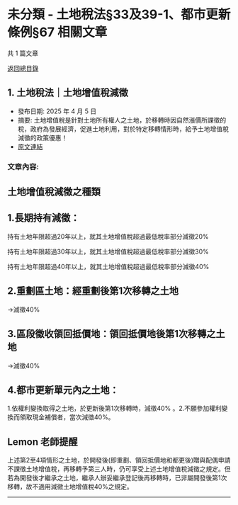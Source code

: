 # 未分類 - 土地稅法§33及39-1、都市更新條例§67 相關文章

共 1 篇文章

[返回總目錄](00_總目錄.md)

## 1. 土地稅法｜土地增值稅減徵

- 發布日期: 2025 年 4 月 5 日
- 摘要: 土地增值稅是針對土地所有權人之土地，於移轉時因自然漲價所課徵的稅，政府為發展經濟，促進土地利用，對於特定移轉情形時，給予土地增值稅減徵的政策優惠！
- [原文連結](https://www.jasper-realestate.com/%e5%9c%9f%e5%9c%b0%e7%a8%85%e6%b3%95%e5%9c%9f%e5%9c%b0%e5%a2%9e%e5%80%bc%e7%a8%85_%e6%b8%9b%e5%be%b5/)

### 文章內容:

## 土地增值稅減徵之種類

## 1.長期持有減徵：

持有土地年限超過20年以上，就其土地增值稅超過最低稅率部分減徵20%

持有土地年限超過30年以上，就其土地增值稅超過最低稅率部分減徵30%

持有土地年限超過40年以上，就其土地增值稅超過最低稅率部分減徵40%

## 2.重劃區土地：經重劃後第1次移轉之土地

→減徵40%

## 3.區段徵收領回抵價地：領回抵價地後第1次移轉之土地

→減徵40%

## 4.都市更新單元內之土地：

1.依權利變換取得之土地，於更新後第1次移轉時，減徵40% 。2.不願參加權利變換而領取現金補償者，當次減徵40%。

## Lemon 老師提醒

上述第2至4項情形之土地，於開發後(即重劃、領回抵價地和都更後)贈與配偶申請不課徵土地增值稅，再移轉予第三人時，仍可享受上述土地增值稅減徵之規定。但若為開發後才繼承之土地，繼承人辦妥繼承登記後再移轉時，已非屬開發後第1次移轉，故不適用減徵土地增值稅40%之規定。

---

